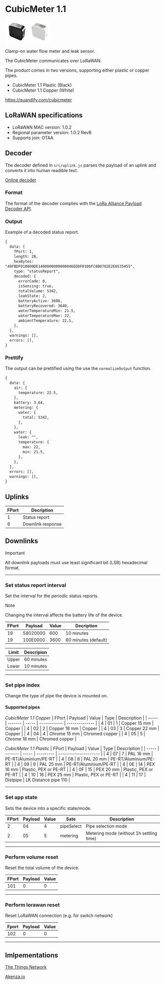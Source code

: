 # CubicMeter 1.1

<img src="images/cubicmeter-1-1-plastic.png" alt="drawing" width="75"/><img src="images/cubicmeter-1-1-copper.png" alt="drawing" width="75"/>

Clamp-on water flow meter and leak sensor.

The CubicMeter communicates over LoRaWAN.

The product comes in two versions, supporting either plastic or copper pipes.

- CubicMeter 1.1 Plastic (Black)
- CubicMeter 1.1 Copper (White)

https://quandify.com/cubicmeter

## LoRaWAN specifications

- LoRaWAN MAC version: 1.0.2
- Regional parameter version: 1.0.2 RevB
- Supports join: OTAA

## Decoder

The decoder defined in `src/uplink.js` parses the payload of an uplink and converts it into human readible text.

[Online decoder](https://quandify.github.io/cubicmeter-1.1/)

### Format

The format of the decoder complies with the [LoRa Alliance Payload Decoder API](https://resources.lora-alliance.org/technical-specifications/ts013-1-0-0-payload-codec-api).

### Output

Example of a decoded status report.

```
{
  data: {
    fPort: 1,
    length: 28,
    hexBytes: "49FBDF010000DE1400000000000046EDDF0106FC8B0702E2E6535455",
    type: "statusReport",
    decoded: {
      errorCode: 0,
      isSensing: true,
      totalVolume: 5342,
      leakState: 2,
      batteryActive: 3608,
      batteryRecovered: 3640,
      waterTemperatureMin: 21.5,
      waterTemperatureMax: 22,
      ambientTemperature: 22.5,
    },
  },
  warnings: [],
  errors: [],
}
```

### Prettify

The output can be prettified using the use the `normalizeOutput` function.

```
{
  data: {
    air: {
      temperature: 22.5,
    },
    battery: 3.64,
    metering: {
      water: {
        total: 5342,
      },
    },
    water: {
      leak: "",
      temperature: {
        max: 22,
        min: 21.5,
      },
    },
  },
  errors: [],
  warnings: [],
}
```

## Uplinks

| FPort | Decription        |
| ----- | ----------------- |
| 1     | Status report     |
| 6     | Downlink response |

## Downlinks

> [!IMPORTANT]
> All downlink payloads must use least significant bit (LSB) hexadecimal format.

---

### Set status report interval

Set the interval for the periodic status reports.

> [!NOTE]
> Changing the interval affects the battery life of the device.

| FPort | Payload  | Value | Decription           |
| ----- | -------- | ----- | -------------------- |
| 19    | 58020000 | 600   | 10 minutes           |
| 19    | 100E0000 | 3600  | 60 minutes (default) |

| Limit | Descripion |
| ----- | ---------- |
| Upper | 60 minutes |
| Lower | 10 minutes |

---

### Set pipe index

Change the type of pipe the device is mounted on.

#### Supported pipes

_CubicMeter 1.1 Copper_
| FPort | Payload | Value | Type | Description |
| ----- | ------- | ----- | ------------ | -------------- |
| 4 | 01 | 1 | Copper 15 mm | Copper |
| 4 | 02 | 2 | Copper 18 mm | Copper |
| 4 | 03 | 3 | Copper 22 mm | Copper |
| 4 | 04 | 4 | Chrome 15 mm | Chromed copper |
| 4 | 05 | 5 | Chrome 18 mm | Chromed copper |

_CubicMeter 1.1 Plastic_
| FPort | Payload | Value | Type | Description |
| ----- | ------- | ----- | --------- | --------------------- |
| 4 | 07 | 7 | PAL 16 mm | PE-RT/Aluminium/PE-RT |
| 4 | 08 | 8 | PAL 20 mm | PE-RT/Aluminium/PE-RT |
| 4 | 09 | 9 | PAL 25 mm | PE-RT/Aluminium/PE-RT |
| 4 | 0E | 14 | PEX 16 mm | Plastic, PEX or PE-RT |
| 4 | 0F | 15 | PEX 20 mm | Plastic, PEX or PE-RT |
| 4 | 10 | 16 | PEX 25 mm | Plastic, PEX or PE-RT |
| 4 | 11 | 17 | Distpipe | LK Distance pipe 110 |

---

### Set app state

Sets the device into a specific state/mode.

| FPort | Payload | Value | Sate       | Description                              |
| ----- | ------- | ----- | ---------- | ---------------------------------------- |
| 2     | 04      | 4     | pipeSelect | Pipe selection mode                      |
| 2     | 05      | 5     | metering   | Metering mode (without 1h settling time) |

---

### Perform volume reset

Reset the total volume of the device.

| FPort | Payload | Value |
| ----- | ------- | ----- |
| 101   | 0       | 0     |

---

### Perform lorawan reset

Reset LoRaWAN connection (e.g. for switch network)

| Fport | Payload | Value |
| ----- | ------- | ----- |
| 102   | 0       | 0     |

---

## Imlpementations

[The Things Network](https://github.com/TheThingsNetwork/lorawan-devices/tree/master/vendor/quandify)

[Akenza.io](https://github.com/akenza-io/device-type-library/tree/main/types/quandify)
